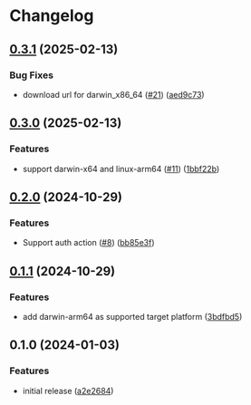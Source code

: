 # Changelog

## [0.3.1](https://github.com/flipt-io/setup-action/compare/v0.3.0...v0.3.1) (2025-02-13)


### Bug Fixes

* download url for darwin_x86_64 ([#21](https://github.com/flipt-io/setup-action/issues/21)) ([aed9c73](https://github.com/flipt-io/setup-action/commit/aed9c73b39211c32679600bc31217eec3683aa83))

## [0.3.0](https://github.com/flipt-io/setup-action/compare/v0.2.0...v0.3.0) (2025-02-13)

### Features

* support darwin-x64 and linux-arm64 ([#11](https://github.com/flipt-io/setup-action/issues/11)) ([1bbf22b](https://github.com/flipt-io/setup-action/commit/1bbf22b7613c333454465e12cb730242d892122d))

## [0.2.0](https://github.com/flipt-io/setup-action/compare/v0.1.1...v0.2.0) (2024-10-29)

### Features

* Support auth action ([#8](https://github.com/flipt-io/setup-action/issues/8)) ([bb85e3f](https://github.com/flipt-io/setup-action/commit/bb85e3f714d3da5561ee581d965dcf8d102bcec9))

## [0.1.1](https://github.com/flipt-io/setup-action/compare/v0.1.0...v0.1.1) (2024-10-29)

### Features

* add darwin-arm64 as supported target platform ([3bdfbd5](https://github.com/flipt-io/setup-action/commit/3bdfbd5c751090468e4af092cd5aa68bf9873273))

## 0.1.0 (2024-01-03)

### Features

* initial release ([a2e2684](https://github.com/flipt-io/setup-action/commit/a2e2684092fb9ee10c61b1979e2aed3bab8c5dc1))
